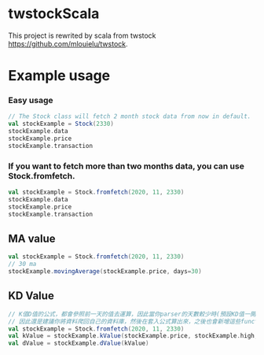 # twstockScala

This project is rewrited by scala from twstock https://github.com/mlouielu/twstock.


# Example usage

### Easy usage
```scala
// The Stock class will fetch 2 month stock data from now in default.
val stockExample = Stock(2330)
stockExample.data
stockExample.price
stockExample.transaction
```


### If you want to fetch more than two months data, you can use Stock.fromfetch.
```scala
val stockExample = Stock.fromfetch(2020, 11, 2330)
stockExample.data
stockExample.price
stockExample.transaction
```

## MA value
```scala
val stockExample = Stock.fromfetch(2020, 11, 2330)
// 30 ma
stockExample.movingAverage(stockExample.price, days=30)
```

## KD Value
```scala
// K值D值的公式，都會參照前一天的值去運算，因此當你parser的天數較少時(預設KD值一開始都是0)，會跟你在其他網站上看到的會有些落差，
// 因此還是建議你將資料爬回自己的資料庫，然後在套入公式算出來，之後也會新增這些function
val stockExample = Stock.fromfetch(2020, 11, 2330)
val kValue = stockExample.kValue(stockExample.price, stockExample.high, stockExample.low)
val dValue = stockExample.dValue(kValue)
```